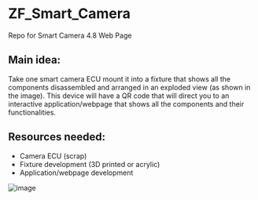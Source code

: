 # ZF_Smart_Camera
Repo for Smart Camera 4.8 Web Page

## Main idea:
Take one smart camera ECU mount it into a fixture that shows all the components disassembled and arranged in an exploded view (as shown in the image). This device will have a QR code that will direct you to an interactive application/webpage that shows all the components and their functionalities.

## Resources needed:
- Camera ECU (scrap)
- Fixture development (3D printed or acrylic)
- Application/webpage development


![image](https://github.com/ZF-Demo-Team/ZF_Smart_Camera/assets/83084197/79726228-6029-40eb-94c4-12d6f68a8cf5)

